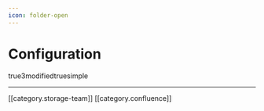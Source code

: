 ```yaml
---
icon: folder-open
---
```


# Configuration

true3modifiedtruesimple

***

\[\[category.storage-team]] \[\[category.confluence]]
